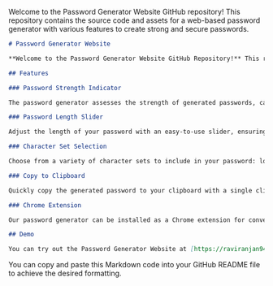 Welcome to the Password Generator Website GitHub repository! This repository contains the source code and assets for a web-based password generator with various features to create strong and secure passwords.

```markdown
# Password Generator Website

**Welcome to the Password Generator Website GitHub Repository!** This repository contains the source code and assets for a web-based password generator with various features to create strong and secure passwords.

## Features

### Password Strength Indicator

The password generator assesses the strength of generated passwords, categorizing them as weak, moderate, or strong based on complexity criteria.

### Password Length Slider

Adjust the length of your password with an easy-to-use slider, ensuring it meets your specific requirements.

### Character Set Selection

Choose from a variety of character sets to include in your password: lowercase letters, uppercase letters, numbers, and symbols.

### Copy to Clipboard

Quickly copy the generated password to your clipboard with a single click, making it easy to use in various applications.

### Chrome Extension

Our password generator can be installed as a Chrome extension for convenient access directly from your browser's toolbar.

## Demo

You can try out the Password Generator Website at [https://raviranjan940.github.io/Password_Generator/](https://raviranjan940.github.io/Password_Generator/)
```

You can copy and paste this Markdown code into your GitHub README file to achieve the desired formatting.
